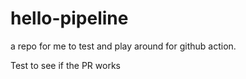 # hello-pipeline

a repo for me to test and play around for github action.

Test to see if the PR works
